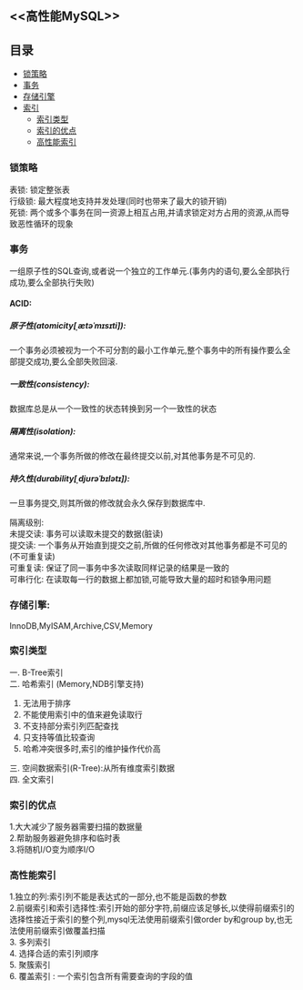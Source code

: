 ## <<高性能MySQL>>

## 目录 
* [锁策略](#锁策略)
* [事务](#事务)
* [存储引擎](#存储引擎)
* [索引](#索引)
    * [索引类型](#索引类型)
    * [索引的优点](#索引的优点)
    * [高性能索引](#高性能索引)
 ### 锁策略 
 
表锁: 锁定整张表  
行级锁: 最大程度地支持并发处理(同时也带来了最大的锁开销)  
死锁: 两个或多个事务在同一资源上相互占用,并请求锁定对方占用的资源,从而导致恶性循环的现象
### 事务
一组原子性的SQL查询,或者说一个独立的工作单元.(事务内的语句,要么全部执行成功,要么全部执行失败)    
#### ACID:  
##### 原子性(atomicity[ˌætəˈmɪsɪti]):   
一个事务必须被视为一个不可分割的最小工作单元,整个事务中的所有操作要么全部提交成功,要么全部失败回滚.  
##### 一致性(consistency):  
数据库总是从一个一致性的状态转换到另一个一致性的状态  
##### 隔离性(isolation):  
通常来说,一个事务所做的修改在最终提交以前,对其他事务是不可见的.  
##### 持久性(durability[ˌdjʊrəˈbɪlətɪ]):  
一旦事务提交,则其所做的修改就会永久保存到数据库中.  

隔离级别:  
未提交读: 事务可以读取未提交的数据(脏读)  
提交读: 一个事务从开始直到提交之前,所做的任何修改对其他事务都是不可见的(不可重复读)  
可重复读: 保证了同一事务中多次读取同样记录的结果是一致的  
可串行化: 在读取每一行的数据上都加锁,可能导致大量的超时和锁争用问题  

  

### 存储引擎:
InnoDB,MyISAM,Archive,CSV,Memory

### 索引类型  
一. B-Tree索引  
二. 哈希索引 (Memory,NDB引擎支持)  
1. 无法用于排序  
2. 不能使用索引中的值来避免读取行  
3. 不支持部分索引列匹配查找  
4. 只支持等值比较查询  
5. 哈希冲突很多时,索引的维护操作代价高  

三. 空间数据索引(R-Tree):从所有维度索引数据  
四. 全文索引  

### 索引的优点  
1.大大减少了服务器需要扫描的数据量  
2.帮助服务器避免排序和临时表  
3.将随机I/O变为顺序I/O  

### 高性能索引  
1.独立的列:索引列不能是表达式的一部分,也不能是函数的参数  
2.前缀索引和索引选择性:索引开始的部分字符,前缀应该足够长,以使得前缀索引的选择性接近于索引的整个列,mysql无法使用前缀索引做order by和group by,也无法使用前缀索引做覆盖扫描  
3. 多列索引  
4. 选择合适的索引列顺序  
5. 聚簇索引  
6. 覆盖索引 : 一个索引包含所有需要查询的字段的值
